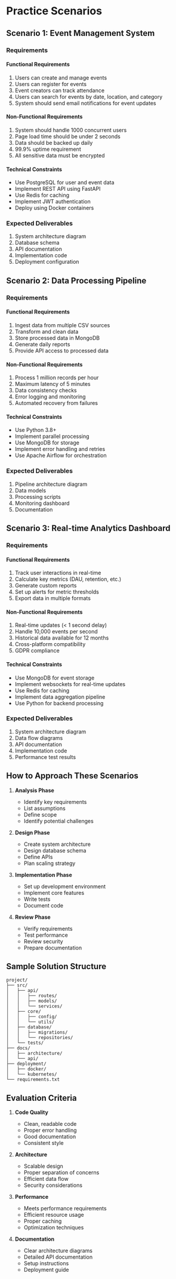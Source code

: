 # Practice Scenarios

## Scenario 1: Event Management System

### Requirements

#### Functional Requirements
1. Users can create and manage events
2. Users can register for events
3. Event creators can track attendance
4. Users can search for events by date, location, and category
5. System should send email notifications for event updates

#### Non-Functional Requirements
1. System should handle 1000 concurrent users
2. Page load time should be under 2 seconds
3. Data should be backed up daily
4. 99.9% uptime requirement
5. All sensitive data must be encrypted

#### Technical Constraints
- Use PostgreSQL for user and event data
- Implement REST API using FastAPI
- Use Redis for caching
- Implement JWT authentication
- Deploy using Docker containers

### Expected Deliverables
1. System architecture diagram
2. Database schema
3. API documentation
4. Implementation code
5. Deployment configuration

## Scenario 2: Data Processing Pipeline

### Requirements

#### Functional Requirements
1. Ingest data from multiple CSV sources
2. Transform and clean data
3. Store processed data in MongoDB
4. Generate daily reports
5. Provide API access to processed data

#### Non-Functional Requirements
1. Process 1 million records per hour
2. Maximum latency of 5 minutes
3. Data consistency checks
4. Error logging and monitoring
5. Automated recovery from failures

#### Technical Constraints
- Use Python 3.8+
- Implement parallel processing
- Use MongoDB for storage
- Implement error handling and retries
- Use Apache Airflow for orchestration

### Expected Deliverables
1. Pipeline architecture diagram
2. Data models
3. Processing scripts
4. Monitoring dashboard
5. Documentation

## Scenario 3: Real-time Analytics Dashboard

### Requirements

#### Functional Requirements
1. Track user interactions in real-time
2. Calculate key metrics (DAU, retention, etc.)
3. Generate custom reports
4. Set up alerts for metric thresholds
5. Export data in multiple formats

#### Non-Functional Requirements
1. Real-time updates (< 1 second delay)
2. Handle 10,000 events per second
3. Historical data available for 12 months
4. Cross-platform compatibility
5. GDPR compliance

#### Technical Constraints
- Use MongoDB for event storage
- Implement websockets for real-time updates
- Use Redis for caching
- Implement data aggregation pipeline
- Use Python for backend processing

### Expected Deliverables
1. System architecture diagram
2. Data flow diagrams
3. API documentation
4. Implementation code
5. Performance test results

## How to Approach These Scenarios

1. **Analysis Phase**
   - Identify key requirements
   - List assumptions
   - Define scope
   - Identify potential challenges

2. **Design Phase**
   - Create system architecture
   - Design database schema
   - Define APIs
   - Plan scaling strategy

3. **Implementation Phase**
   - Set up development environment
   - Implement core features
   - Write tests
   - Document code

4. **Review Phase**
   - Verify requirements
   - Test performance
   - Review security
   - Prepare documentation

## Sample Solution Structure

```
project/
├── src/
│   ├── api/
│   │   ├── routes/
│   │   ├── models/
│   │   └── services/
│   ├── core/
│   │   ├── config/
│   │   └── utils/
│   ├── database/
│   │   ├── migrations/
│   │   └── repositories/
│   └── tests/
├── docs/
│   ├── architecture/
│   └── api/
├── deployment/
│   ├── docker/
│   └── kubernetes/
└── requirements.txt
```

## Evaluation Criteria

1. **Code Quality**
   - Clean, readable code
   - Proper error handling
   - Good documentation
   - Consistent style

2. **Architecture**
   - Scalable design
   - Proper separation of concerns
   - Efficient data flow
   - Security considerations

3. **Performance**
   - Meets performance requirements
   - Efficient resource usage
   - Proper caching
   - Optimization techniques

4. **Documentation**
   - Clear architecture diagrams
   - Detailed API documentation
   - Setup instructions
   - Deployment guide 